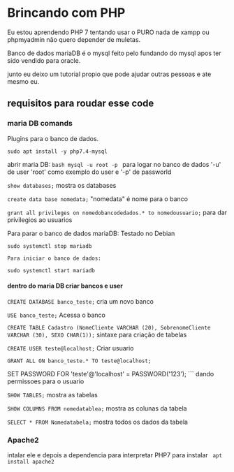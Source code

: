 # Brincando com PHP

Eu estou aprendendo PHP 7 tentando usar o PURO nada de xampp ou phpmyadmin não quero
depender de muletas.
 

Banco de dados mariaDB é o mysql feito pelo fundando do mysql apos ter sido vendido para oracle.

junto eu deixo um tutorial propio que pode ajudar outras pessoas e ate mesmo eu.


## requisitos para roudar esse code

### maria DB comands

Plugins para o banco de dados.

```sudo apt install -y php7.4-mysql```

  abrir maria DB:
    ```bash
    mysql -u root -p
    ```  para logar no banco de dados '-u' de user 'root' como exemplo do user e '-p' de passworld

 ```show databases;``` mostra os databases

 ```create data base nomedata;``` "nomedata" é nome para o banco

 ```grant all privileges on nomedobancodedados.* to nomedousuario;``` para dar privilegios ao usuarios


Para parar o banco de dados mariaDB: Testado no Debian

```sudo systemctl stop mariadb```

```Para iniciar o banco de dados:```

```sudo systemctl start mariadb```

#### dentro do maria DB criar bancos e user

```CREATE DATABASE banco_teste;``` cria um novo banco

```USE banco_teste;``` Acessa o banco

```CREATE TABLE Cadastro (NomeCliente VARCHAR (20), SobrenomeCliente VARCHAR (30), SEXO CHAR(1));``` sintaxe para criação de tabelas

```CREATE USER teste@localhost;``` Criar usuario

```GRANT ALL ON banco_teste.* TO teste@localhost;```

SET PASSWORD FOR 'teste'@'localhost' = PASSWORD('123'); ``` dando permissoes para o usuario

```SHOW TABLES;``` mostra as tabelas

```SHOW COLUMNS FROM nomedatablea;``` mostra as colunas da tabela

```SELECT * FROM Nomedatabela;``` mostra todos os dados da tabela

### Apache2

intalar ele e depois a dependencia para interpretar PHP7
para instalar ``` apt install apache2```



